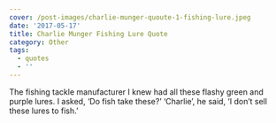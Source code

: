 ```yaml
---
cover: /post-images/charlie-munger-quoute-1-fishing-lure.jpeg
date: '2017-05-17'
title: Charlie Munger Fishing Lure Quote
category: Other
tags:
  - quotes
  - ''
---
```

The fishing tackle manufacturer I knew had all these flashy green and purple lures. I asked, ‘Do fish take these?’ ‘Charlie’, he said, ‘I don’t sell these lures to fish.’

